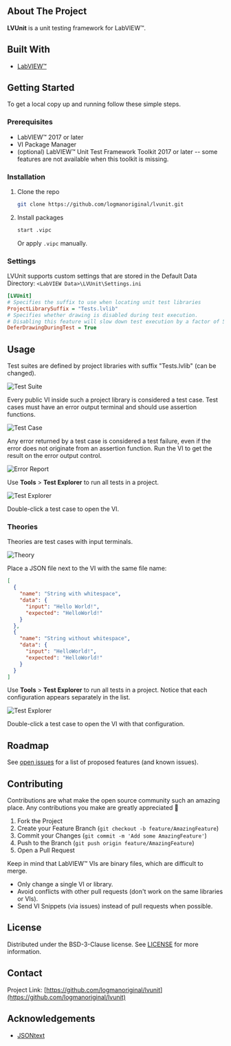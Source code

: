 <!-- ABOUT THE PROJECT -->
## About The Project
**LVUnit** is a unit testing framework for LabVIEW&trade;.

## Built With
* [LabVIEW&trade;](https://ni.com/labview)

<!-- GETTING STARTED -->
## Getting Started
To get a local copy up and running follow these simple steps.

### Prerequisites
* LabVIEW&trade; 2017 or later
* VI Package Manager
* (optional) LabVIEW&trade; Unit Test Framework Toolkit 2017 or later -- some features are not available when this toolkit is missing.

### Installation
1. Clone the repo
    ```sh
    git clone https://github.com/logmanoriginal/lvunit.git
    ```
2. Install packages
    ```sh
    start .vipc
    ```
    Or apply `.vipc` manually.

### Settings
LVUnit supports custom settings that are stored in the Default Data Directory: `<LabVIEW Data>\LVUnit\Settings.ini`

```ini
[LVUnit]
# Specifies the suffix to use when locating unit test libraries
ProjectLibrarySuffix = "Tests.lvlib"
# Specifies whether drawing is disabled during test execution.
# Disabling this feature will slow down test execution by a factor of 5 to 10!
DeferDrawingDuringTest = True
```

<!-- USAGE EXAMPLES -->
## Usage
Test suites are defined by project libraries with suffix "Tests.lvlib" (can be changed).

![Test Suite](.github/images/example1-project.png)

Every public VI inside such a project library is considered a test case. Test cases must have an error output terminal and should use assertion functions.

![Test Case](.github/images/example1-testcase.png)

Any error returned by a test case is considered a test failure, even if the error does not originate from an assertion function. Run the VI to get the result on the error output control.

![Error Report](.github/images/example1-error.png)

Use **Tools** > **Test Explorer** to run all tests in a project.

![Test Explorer](.github/images/example1-testexplorer.png)

Double-click a test case to open the VI.

### Theories
Theories are test cases with input terminals.

![Theory](.github/images/example2-theory.png)

Place a JSON file next to the VI with the same file name:
```JSON
[
  {
    "name": "String with whitespace",
    "data": {
      "input": "Hello World!",
      "expected": "HelloWorld!"
    }
  },
  {
    "name": "String without whitespace",
    "data": {
      "input": "HelloWorld!",
      "expected": "HelloWorld!"
    }
  }
]
```

Use **Tools** > **Test Explorer** to run all tests in a project. Notice that each configuration appears separately in the list.

![Test Explorer](.github/images/example2-testexplorer.png)

Double-click a test case to open the VI with that configuration.

<!-- ROADMAP -->
## Roadmap
See [open issues](https://github.com/logmanoriginal/lvunit/issues) for a list of proposed features (and known issues).

<!-- CONTRIBUTING -->
## Contributing
Contributions are what make the open source community such an amazing place. Any contributions you make are greatly appreciated :sparkling_heart:

1. Fork the Project
2. Create your Feature Branch (`git checkout -b feature/AmazingFeature`)
3. Commit your Changes (`git commit -m 'Add some AmazingFeature'`)
4. Push to the Branch (`git push origin feature/AmazingFeature`)
5. Open a Pull Request

Keep in mind that LabVIEW&trade; VIs are binary files, which are difficult to merge.
- Only change a single VI or library.
- Avoid conflicts with other pull requests (don't work on the same libraries or VIs).
- Send VI Snippets (via issues) instead of pull requests when possible.

<!-- LICENSE -->
## License
Distributed under the BSD-3-Clause license. See [LICENSE](LICENSE) for more information.

<!-- CONTACT -->
## Contact

Project Link: [https://github.com/logmanoriginal/lvunit](https://github.com/logmanoriginal/lvunit)

<!-- ACKNOWLEDGEMENTS -->
## Acknowledgements
* [JSONtext](https://bitbucket.org/drjdpowell/jsontext)
